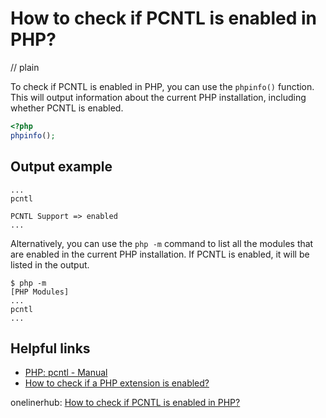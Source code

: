 # How to check if PCNTL is enabled in PHP?
// plain

To check if PCNTL is enabled in PHP, you can use the `phpinfo()` function. This will output information about the current PHP installation, including whether PCNTL is enabled.

```php
<?php
phpinfo();
```

## Output example

```
...
pcntl

PCNTL Support => enabled
...
```

Alternatively, you can use the `php -m` command to list all the modules that are enabled in the current PHP installation. If PCNTL is enabled, it will be listed in the output.

```
$ php -m
[PHP Modules]
...
pcntl
...
```

## Helpful links
- [PHP: pcntl - Manual](https://www.php.net/manual/en/book.pcntl.php)
- [How to check if a PHP extension is enabled?](https://stackoverflow.com/questions/1807907/how-to-check-if-a-php-extension-is-enabled)

onelinerhub: [How to check if PCNTL is enabled in PHP?](https://onelinerhub.com/php-pcntl/how-to-check-if-pcntl-is-enabled-in-php)